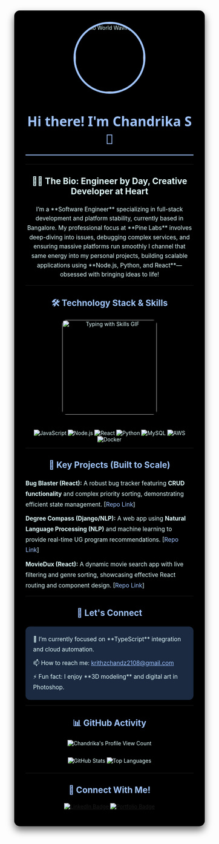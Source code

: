 <div align="center" style="background-color: black; color: #E0FBFC; padding: 30px; border-radius: 15px; box-shadow: 0 10px 20px rgba(0, 0, 0, 0.6);">
  
  <div align="center">
    <img src="https://raw.githubusercontent.com/Chandu-my-project/Chandu-my-project/main/asset/HELLO%20WORLD%20girl.gif" alt="Hello World Waving GIF" width="auto" height="180" style="border-radius: 50%; border: 5px solid #A0C4FF;"/>
    <h1 style="border-bottom: 2px solid #A0C4FF; padding-bottom: 18px; color: #A0C4FF; font-family: 'Segoe UI', Tahoma, Geneva, Verdana, sans-serif; font-size: 2.5em;">Hi there! I'm Chandrika S 👋</h1>
  </div>

  ***

  <h3 style="color: #E0FBFC; font-size: 1.6em; margin-top: 30px;">👩‍💻 The Bio: Engineer by Day, Creative Developer at Heart</h3>

  <p style="font-size: 1.1em; line-height: 1.6;">
    I’m a **Software Engineer** specializing in full-stack development and platform stability, currently based in Bangalore. My professional focus at **Pine Labs** involves deep-diving into issues, debugging complex services, and ensuring massive platforms run smoothly 
    I channel that same energy into my personal projects, building scalable applications using **Node.js, Python, and React**—obsessed with bringing ideas to life!
  </p>

  ***

  <h3 style="color: #A0C4FF; font-size: 1.6em; margin-top: 30px;">🛠️ Technology Stack & Skills</h3>
  
  <div align="center" style="margin-bottom: 25px;">
    <img src="https://raw.githubusercontent.com/Chandu-my-project/Chandu-my-project/main/asset/same%20charater%20typing%20with%20skills.gif" alt="Typing with Skills GIF" width="auto" height="250px" style="margin-bottom: 15px; border-radius: 10px;"/> 
  </div>

  <p align="center">
    <img src="https://img.shields.io/badge/JavaScript-F7DF1E?style=for-the-badge&logo=javascript&logoColor=black" alt="JavaScript"/>
    <img src="https://img.shields.io/badge/Node.js-339933?style=for-the-badge&logo=nodedotjs&logoColor=white" alt="Node.js"/>
    <img src="https://img.shields.io/badge/React-61DAFB?style=for-the-badge&logo=react&logoColor=black" alt="React"/>
    <img src="https://img.shields.io/badge/Python-3776AB?style=for-the-badge&logo=python&logoColor=white" alt="Python"/>
    <img src="https://img.shields.io/badge/MySQL-4479A1?style=for-the-badge&logo=mysql&logoColor=white" alt="MySQL"/>
    <img src="https://img.shields.io/badge/AWS-232F3E?style=for-the-badge&logo=amazon-aws&logoColor=white" alt="AWS"/>
    <img src="https://img.shields.io/badge/Docker-2496ED?style=for-the-badge&logo=docker&logoColor=white" alt="Docker"/>
  </p>
  
  ***

  <h3 style="color: #A0C4FF; font-size: 1.6em; margin-top: 30px;">🚀 Key Projects (Built to Scale)</h3>

  <ul style="list-style: none; padding: 0; text-align: left; font-size: 1.1em; margin: 0 auto; max-width: 600px; line-height: 1.8;">
    <li style="margin-bottom: 10px;">
      <b>Bug Blaster (React):</b> A robust bug tracker featuring <b>CRUD functionality</b> and complex priority sorting, demonstrating efficient state management. [<a href="YOUR_BUGBLASTER_REPO_LINK" style="color: #A0C4FF; text-decoration: none;">Repo Link</a>]
    </li>
    <li style="margin-bottom: 10px;">
      <b>Degree Compass (Django/NLP):</b> A web app using <b>Natural Language Processing (NLP)</b> and machine learning to provide real-time UG program recommendations. [<a href="YOUR_DJANGO_PROJECT_LINK" style="color: #A0C4FF; text-decoration: none;">Repo Link</a>]
    </li>
    <li>
      <b>MovieDux (React):</b> A dynamic movie search app with live filtering and genre sorting, showcasing effective React routing and component design. [<a href="YOUR_MOVIEDUX_REPO_LINK" style="color: #A0C4FF; text-decoration: none;">Repo Link</a>]
    </li>
  </ul>

  ***

  <h3 style="color: #A0C4FF; font-size: 1.6em; margin-top: 30px;">💬 Let's Connect</h3>

  <div style="display: flex; flex-direction: column; justify-content: center; align-items: center; background-color: #1B2A41; padding: 20px; border-radius: 12px; margin-top: 20px;">
    <ul style="list-style: none; padding: 0; margin: 0; text-align: left; font-size: 1.1em; line-height: 1.8;">
      <li style="margin-bottom: 8px;">🔭 I’m currently focused on **TypeScript** integration and cloud automation.</li>
      <li style="margin-bottom: 8px;">📫 How to reach me: <a href="mailto:krithzchandz2108@gmail.com" style="color: #A0C4FF; text-decoration: underline;">krithzchandz2108@gmail.com</a></li>
      <li>⚡ Fun fact: I enjoy **3D modeling** and digital art in Photoshop.</li>
    </ul>
  </div>

  ***

  <h3 style="color: #A0C4FF; font-size: 1.6em; margin-top: 30px;">📊 GitHub Activity</h3>

  <p align="center" style="margin-top: 20px;">
    <img src="https://komarev.com/ghpvc/?username=Chandu-my-project&label=Profile+Views&color=A0C4FF&style=flat-square" alt="Chandrika's Profile View Count" style="margin-bottom: 15px;"/>
  </p>

  <p align="center">
    <img src="https://github-readme-stats.vercel.app/api?username=Chandu-my-project&show_icons=true&theme=dark&include_all_commits=true&count_private=true&hide_border=true&title_color=A0C4FF&icon_color=A0C4FF&bg_color=0D1B2A&text_color=FFFFFF&rank_icon=github" alt="GitHub Stats" style="margin-bottom: 10px;"/>
    <img src="https://github-readme-stats.vercel.app/api/top-langs/?username=Chandu-my-project&layout=compact&langs_count=6&theme=dark&hide_border=true&title_color=A0C4FF&icon_color=A0C4FF&bg_color=0D1B2A&text_color=FFFFFF" alt="Top Languages"/>
  </p>
  
  ***

  <h3 style="color: #A0C4FF; font-size: 1.6em; margin-top: 30px;">🔗 Connect With Me!</h3>

  <p align="center" style="margin-top: 20px;">
    <a href="https://www.linkedin.com/in/chandrika-s" target="_blank">
      <img src="https://img.shields.io/badge/LinkedIn-0077B5?style=for-the-badge&logo=linkedin&logoColor=white" alt="LinkedIn Badge" />
    </a>
    <a href="YOUR_PORTFOLIO_LINK" target="_blank">
      <img src="https://img.shields.io/badge/Portfolio-FF6C37?style=for-the-badge&logo=netlify&logoColor=white" alt="Portfolio Badge" />
    </a>
  </p>
  
</div>
